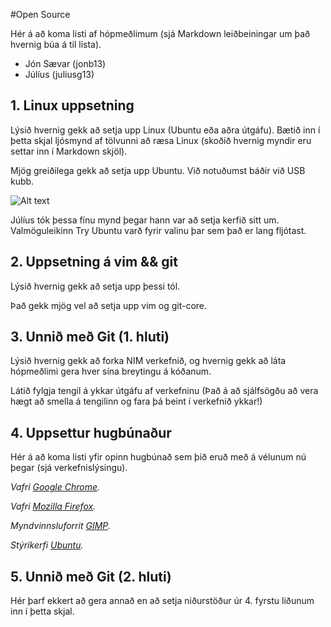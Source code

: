 #Open Source

Hér á að koma listi af hópmeðlimum (sjá Markdown leiðbeiningar um það hvernig búa á til lista).

<ul>
<li>Jón Sævar (jonb13)</li>
<li>Júlíus (juliusg13)</li>
</ul>

## 1. Linux uppsetning

Lýsið hvernig gekk að setja upp Linux (Ubuntu eða aðra útgáfu). Bætið inn í þetta skjal ljósmynd af tölvunni að ræsa Linux (skoðið hvernig myndir eru settar inn í Markdown skjöl).

Mjög greiðilega gekk að setja upp Ubuntu. Við notuðumst báðir við USB kubb.

![Alt text](http://img716.imageshack.us/img716/7186/0j2q.jpg)

Júlíus tók þessa fínu mynd þegar hann var að setja kerfið sitt um. Valmöguleikinn Try Ubuntu varð fyrir valinu þar sem 
það er lang fljótast.


## 2. Uppsetning á vim && git

Lýsið hvernig gekk að setja upp þessi tól.

Það gekk mjög vel að setja upp vim og git-core. 

## 3. Unnið með Git (1. hluti)

Lýsið hvernig gekk að forka NIM verkefnið, og hvernig gekk að láta hópmeðlimi gera hver sína breytingu á kóðanum.

Látið fylgja tengil á ykkar útgáfu af verkefninu (Það á að sjálfsögðu að vera hægt að smella á tengilinn og fara þá beint í verkefnið ykkar!)

## 4. Uppsettur hugbúnaður

Hér á að koma listi yfir opinn hugbúnað sem þið eruð með á vélunum nú þegar (sjá verkefnislýsingu).

*Vafri [Google Chrome](https://www.google.com/intl/en_uk/chrome/browser/).*

*Vafri [Mozilla Firefox](http://www.mozilla.org/en-US/).*

*Myndvinnsluforrit [GIMP](http://www.gimp.org/).*

*Stýrikerfi [Ubuntu](http://www.ubuntu.com/).*

## 5. Unnið með Git (2. hluti)

Hér þarf ekkert að gera annað en að setja niðurstöður úr 4. fyrstu liðunum inn í þetta skjal.
